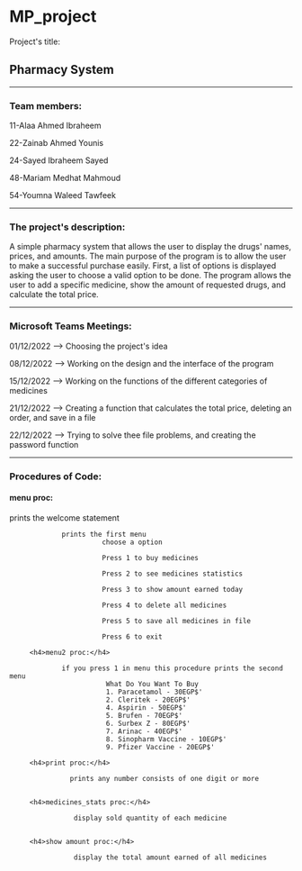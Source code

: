 # MP_project

Project's title: <h2>Pharmacy System</h2>
********************************************************************************************************************************************************************
<h3>Team members:</h3>

  11-Alaa Ahmed Ibraheem      
  
  22-Zainab Ahmed Younis     
  
  24-Sayed Ibraheem Sayed      
  
  48-Mariam Medhat Mahmoud      
  
  54-Youmna Waleed Tawfeek

******************************************************************************************************************************************************************
<h3>The project's description:</h3>
             A simple pharmacy system that allows the user to display the drugs' names, prices, and amounts. The main purpose of the program is to allow the user to                  make a successful purchase easily. First, a list of options is displayed asking the user to choose a valid option to be done. The program allows the                      user to add a specific medicine, show the amount of requested drugs, and calculate the total price.   
    
******************************************************************************************************************************************************************

<h3>Microsoft Teams Meetings:</h3>

01/12/2022 --> Choosing the project's idea

08/12/2022 --> Working on the design and the interface of the program

15/12/2022 --> Working on the functions of the different categories of medicines

21/12/2022 --> Creating a function that calculates the total price, deleting an order, and save in a file

22/12/2022 --> Trying to solve thee file problems, and creating the password function

******************************************************************************************************************************************************************

<h3>Procedures of Code:</h3>
         <h4>menu proc:</h4>
                 prints the welcome statement
                 
                 prints the first menu 
                           choose a option
                           
                           Press 1 to buy medicines
                           
                           Press 2 to see medicines statistics
                           
                           Press 3 to show amount earned today
                           
                           Press 4 to delete all medicines
                           
                           Press 5 to save all medicines in file
                           
                           Press 6 to exit
                           
         <h4>menu2 proc:</h4>
         
                 if you press 1 in menu this procedure prints the second menu
                            What Do You Want To Buy
                            1. Paracetamol - 30EGP$'
                            2. Cleritek - 20EGP$'
                            4. Aspirin - 50EGP$'
                            5. Brufen - 70EGP$'
                            6. Surbex Z - 80EGP$'
                            7. Arinac - 40EGP$' 
                            8. Sinopharm Vaccine - 10EGP$'
                            9. Pfizer Vaccine - 20EGP$'
                            
         <h4>print proc:</h4>
         
                   prints any number consists of one digit or more
                   
                   
         <h4>medicines_stats proc:</h4>
         
                    display sold quantity of each medicine
                    
                    
         <h4>show amount proc:</h4>
         
                    display the total amount earned of all medicines
                    
                    
                    
                 
                   
                   
        
         
         
         
         
                   
                   
                    
         
         
                            
                            
                            
                           
                            
                           
                           
                           
                             
              
         



